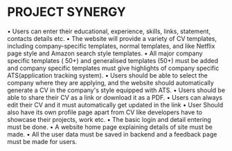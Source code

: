 # PROJECT SYNERGY 

•	Users can enter their educational, experience, skills, links, statement, contacts details etc.
•	The website will provide a variety of CV templates, including company-specific templates, normal templates, and like Netflix page style and Amazon search style templates.
•	All major company specific templates ( 50+) and generalised templates (50+) must be added and company specific templates must give highlights of company specific ATS(application tracking system).
•	Users should be able to select the company where they are applying, and the website should automatically generate a CV in the company's style equipped with ATS.
•	Users should be able to share their CV as a link or download it as a PDF.
•	Users can always edit their CV and it must automatically get updated in the link
•	User Should also have its own profile page apart from CV like developers have to showcase their projects, work etc.
•	The basic login and detail entering must be done.
•	A website home page explaining details of site must be made.
•	All the user data must be saved in backend and a feedback page must be made for users.


